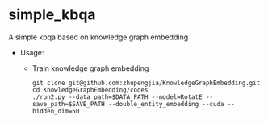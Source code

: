 # simple_kbqa

A simple kbqa based on knowledge graph embedding

* Usage:

    - Train knowledge graph embedding

        ```shell
        git clone git@github.com:zhupengjia/KnowledgeGraphEmbedding.git
        cd KnowledgeGraphEmbedding/codes
        ./run2.py --data_path=$DATA_PATH --model=RotatE --save_path=$SAVE_PATH --double_entity_embedding --cuda --hidden_dim=50
        ```


